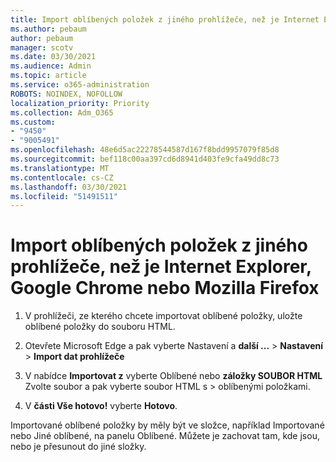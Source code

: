```yaml
---
title: Import oblíbených položek z jiného prohlížeče, než je Internet Explorer, Google Chrome nebo Mozilla Firefox
ms.author: pebaum
author: pebaum
manager: scotv
ms.date: 03/30/2021
ms.audience: Admin
ms.topic: article
ms.service: o365-administration
ROBOTS: NOINDEX, NOFOLLOW
localization_priority: Priority
ms.collection: Adm_O365
ms.custom:
- "9450"
- "9005491"
ms.openlocfilehash: 48e6d5ac22278544587d167f8bdd9957079f85d8
ms.sourcegitcommit: bef118c00aa397cd6d8941d403fe9cfa49dd8c73
ms.translationtype: MT
ms.contentlocale: cs-CZ
ms.lasthandoff: 03/30/2021
ms.locfileid: "51491511"
---
```

# <a name="import-favorites-from-a-browser-other-than-internet-explorer-google-chrome-or-mozilla-firefox"></a>Import oblíbených položek z jiného prohlížeče, než je Internet Explorer, Google Chrome nebo Mozilla Firefox

1. V prohlížeči, ze kterého chcete importovat oblíbené položky, uložte oblíbené položky do souboru HTML.

1. Otevřete Microsoft Edge a pak vyberte Nastavení a **další ...**  >  **Nastavení**  >  **Import dat prohlížeče**

1. V nabídce **Importovat z** vyberte Oblíbené nebo **záložky SOUBOR HTML** Zvolte soubor a pak vyberte soubor HTML s  >  oblíbenými položkami.

1. V **části Vše hotovo!** vyberte **Hotovo**.

Importované oblíbené položky by měly být ve složce, například Importované nebo Jiné oblíbené, na panelu Oblíbené. Můžete je zachovat tam, kde jsou, nebo je přesunout do jiné složky.